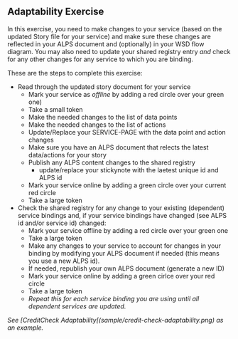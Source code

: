 ## Adaptability Exercise

In this exercise, you need to make changes to your service (based on the updated Story file for your service) and make sure these changes are reflected in your ALPS document and (optionally) in your WSD flow diagram. You may also need to update your shared registry entry _and_ check for any other changes for any service to which you are binding.

These are the steps to complete this exercise:

 * Read through the updated story document for your service
   * Mark your service as _offline_ by adding a red circle over your green one)
   * Take a small token
   * Make the needed changes to the list of data points
   * Make the needed changes to the list of actions
   * Update/Replace your SERVICE-PAGE with the data point and action changes
   * Make sure you have an ALPS document that relects the latest data/actions for your story
   * Publish any ALPS content changes to the shared registry
     * update/replace your stickynote with the laetest unique id and ALPS id
   * Mark your service online by adding a green circle over your current red circle
   * Take a large token
 * Check the shared registry for any change to your existing (dependent) service bindings and, if your service bindings have changed (see ALPS id and/or service id) changed:
   * Mark your service offline by adding a red circle over your green one
   * Take a large token
   * Make any changes to your service to account for changes in your binding by modifying your ALPS document if needed (this means you use a new ALPS id).
   * If needed, republish your own ALPS document (generate a new ID)
   * Mark your service online by adding a green cirlce over your red circle
   * Take a large token
   * _Repeat this for each service binding you are using until all dependent services are updated._

_See [CreditCheck Adaptability[(sample/credit-check-adaptability.png) as an example._



     

